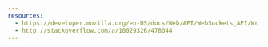```yaml
---
resources:
  - https://developer.mozilla.org/en-US/docs/Web/API/WebSockets_API/Writing_WebSocket_client_applications
  - http://stackoverflow.com/a/10029326/478044
---
```

